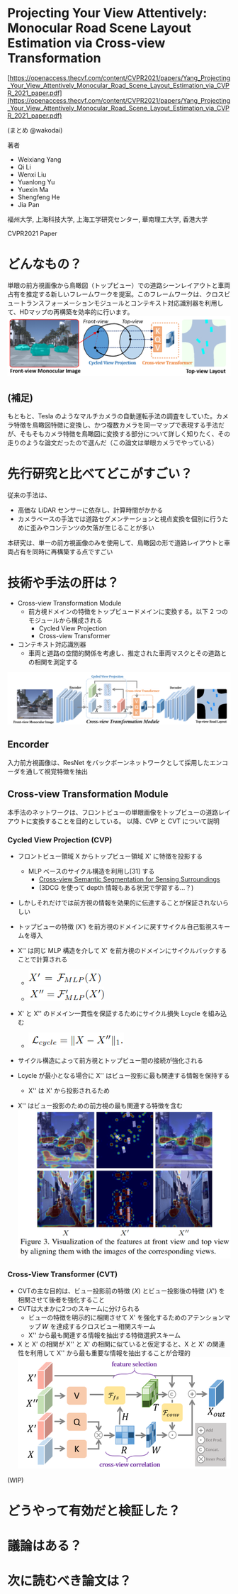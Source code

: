 # Projecting Your View Attentively: Monocular Road Scene Layout Estimation via Cross-view Transformation
[https://openaccess.thecvf.com/content/CVPR2021/papers/Yang_Projecting_Your_View_Attentively_Monocular_Road_Scene_Layout_Estimation_via_CVPR_2021_paper.pdf](https://openaccess.thecvf.com/content/CVPR2021/papers/Yang_Projecting_Your_View_Attentively_Monocular_Road_Scene_Layout_Estimation_via_CVPR_2021_paper.pdf)

(まとめ @wakodai)

著者
* Weixiang Yang
* Qi Li
* Wenxi Liu
* Yuanlong Yu
* Yuexin Ma
* Shengfeng He
* Jia Pan

福州大学, 上海科技大学, 上海工学研究センター, 華南理工大学, 香港大学

CVPR2021 Paper

# どんなもの？
単眼の前方視画像から鳥瞰図（トップビュー）での道路シーンレイアウトと車両占有を推定する新しいフレームワークを提案。このフレームワークは、クロスビュートランスフォーメーションモジュールとコンテキスト対応識別器を利用して、HDマップの再構築を効率的に行います。
![alt text](Projecting_Your_View_Attentively/2024-05-16_18-31-34.png)
## (補足)
もともと、Tesla のようなマルチカメラの自動運転手法の調査をしていた。カメラ特徴を鳥瞰図特徴に変換し、かつ複数カメラを同一マップで表現する手法だが、そもそもカメラ特徴を鳥瞰図に変換する部分について詳しく知りたく、その走りのような論文だったので選んだ（この論文は単眼カメラでやっている）

# 先行研究と比べてどこがすごい？
従来の手法は、
- 高価な LiDAR センサーに依存し、計算時間がかかる
- カメラベースの手法では道路セグメンテーションと視点変換を個別に行うために歪みやコンテンツの欠落が生じることが多い

本研究は、単一の前方視画像のみを使用して、鳥瞰図の形で道路レイアウトと車両占有を同時に再構築する点ですごい

# 技術や手法の肝は？

- Cross-view Transformation Module
  - 前方視ドメインの特徴をトップビュードメインに変換する。以下 2 つのモジュールから構成される
    - Cycled View Projection
    - Cross-view Transformer
- コンテキスト対応識別器
  - 車両と道路の空間的関係を考慮し、推定された車両マスクとその道路との相関を測定する

![alt text](Projecting_Your_View_Attentively/2024-05-16_16-41-27.png)

## Encorder
入力前方視画像は、ResNet をバックボーンネットワークとして採用したエンコーダを通して視覚特徴を抽出
## Cross-view Transformation Module
本手法のネットワークは、フロントビューの単眼画像をトップビューの道路レイアウトに変換することを目的としている。
以降、CVP と CVT について説明
### Cycled View Projection (CVP)
- フロントビュー領域 X からトップビュー領域 X' に特徴を投影する
  - MLP ベースのサイクル構造を利用し[31] する
    - [Cross-view Semantic Segmentation for Sensing Surroundings](https://arxiv.org/pdf/1906.03560)
    - (3DCG を使って depth 情報もある状況で学習する...？)
- しかしそれだけでは前方視の情報を効果的に伝達することが保証されないらしい
- トップビューの特徴 (X') を前方視のドメインに戻すサイクル自己監視スキームを導入
- X'' は同じ MLP 構造を介して X' を前方視のドメインにサイクルバックすることで計算される
  - ![alt text](Projecting_Your_View_Attentively/2024-05-16_18-11-29.png)
  - ![alt text](Projecting_Your_View_Attentively/2024-05-16_18-11-52.png)

- X' と X'' のドメイン一貫性を保証するためにサイクル損失 Lcycle を組み込む
  - ![alt text](Projecting_Your_View_Attentively/2024-05-16_18-13-12.png)
- サイクル構造によって前方視とトップビュー間の接続が強化される
- Lcycle が最小となる場合に X'' はビュー投影に最も関連する情報を保持する
  - X'' は X' から投影されるため
- X'' はビュー投影のための前方視の最も関連する特徴を含む
![alt text](Projecting_Your_View_Attentively/2024-05-16_18-23-24.png)
### Cross-View Transformer (CVT)
- CVTの主な目的は、ビュー投影前の特徴 (𝑋) とビュー投影後の特徴 (𝑋') を相関させて後者を強化すること
- CVTは大まかに2つのスキームに分けられる
  - ビューの特徴を明示的に相関させて X' を強化するためのアテンションマップ 𝑊 を達成するクロスビュー相関スキーム
  - X'' から最も関連する情報を抽出する特徴選択スキーム
- X と X' の相関が X'' と X' の相関に似ていると仮定すると、X と X' の関連性を利用して X'' から最も重要な情報を抽出することが合理的
![alt text](Projecting_Your_View_Attentively/2024-05-16_18-45-55.png)

(WIP)

# どうやって有効だと検証した？

# 議論はある？

# 次に読むべき論文は？

